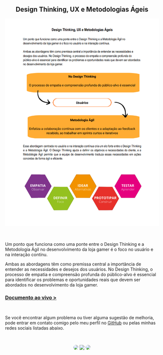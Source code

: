 <h2 align="center">Design Thinking, UX e Metodologias Ágeis</h2>


<div align="center">
<a href="https://docs.google.com/document/d/13hYRBdPApzNfd0h2nX8Ay8NS-NKtCei553zWbLFdJ-g/edit?usp=sharing" target="_blank">
<img src="https://github.com/SidneyTeodoroJr/Design-Thinking-UX-Metodologias-Ageis/blob/main/print-screen.png" alt="Design Thinking">
</a>
</div>
</br> 
</br>

<p>
 Um ponto que funciona como uma ponte entre o Design Thinking e a Metodologia Ágil no
desenvolvimento da loja gamer é o foco no usuário e na interação contínu.
</p>

<p>
 Ambas as abordagens têm como premissa central a importância de entender as necessidades e
desejos dos usuários. No Design Thinking, o processo de empatia e compreensão profunda do
público-alvo é essencial para identificar os problemas e oportunidades reais que devem ser abordados
no desenvolvimento da loja gamer.
</p>

<h3 align="left"><a href="https://docs.google.com/document/d/13hYRBdPApzNfd0h2nX8Ay8NS-NKtCei553zWbLFdJ-g/edit?usp=sharing">Documento ao vivo ></a></h3>
</br>


<p>
Se você encontrar algum problema ou tiver alguma sugestão de melhoria, pode entrar em contato comigo pelo meu perfil no <a href="https://github.com/SidneyTeodoroJr" target="_blank">GitHub</a> ou pelas minhas redes sociais listadas abaixo.
</p>

##
</br>

<div align="center">
<a href="https://sidney-personal-portifolio.netlify.app/"><img src="https://img.shields.io/badge/-Portifolio-%230077B5?style=for-the-badge&logo=portifolio&logoColor=white" style="border-radius: 30px" target="_blank" /></a>
<a href="https://www.instagram.com/sidneyteodoroaraujo" target="_blank"><img src="https://img.shields.io/badge/-Instagram-%23E4405F?style=for-the-badge&logo=instagram&logoColor=white" /></a>
<a href="https://www.linkedin.com/in/sidney-teodoro-4a4a8119b?lipi=urn%3Ali%3Apage%3Ad_flagship3_profile_view_base_contact_details%3B%2FevuTOiSSJS2hWGCZgtZiQ%3D%3D" target="_blank"><img src="https://img.shields.io/badge/-LinkedIn-%230077B5?style=for-the-badge&logo=linkedin&logoColor=white" style="border-radius: 30px" target="_blank"></a>
</div>
